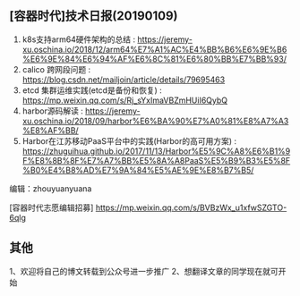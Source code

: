 ## [容器时代]技术日报(20190109)

1. k8s支持arm64硬件架构的总结 : https://jeremy-xu.oschina.io/2018/12/arm64%E7%A1%AC%E4%BB%B6%E6%9E%B6%E6%9E%84%E6%94%AF%E6%8C%81%E6%80%BB%E7%BB%93/
2. calico 跨网段问题 : https://blog.csdn.net/mailjoin/article/details/79695463
3. etcd 集群运维实践(etcd是备份和恢复) : https://mp.weixin.qq.com/s/Rj_sYxImaVBZmHUiI6QybQ
4. harbor源码解读 : https://jeremy-xu.oschina.io/2018/09/harbor%E6%BA%90%E7%A0%81%E8%A7%A3%E8%AF%BB/
5. Harbor在江苏移动PaaS平台中的实践(Harbor的高可用方案) : https://zhuguihua.github.io/2017/11/13/Harbor%E5%9C%A8%E6%B1%9F%E8%8B%8F%E7%A7%BB%E5%8A%A8PaaS%E5%B9%B3%E5%8F%B0%E4%B8%AD%E7%9A%84%E5%AE%9E%E8%B7%B5/

编辑：zhouyuanyuana

[容器时代志愿编辑招募] https://mp.weixin.qq.com/s/BVBzWx_u1xfwSZGTO-6qlg

## 其他
1、欢迎将自己的博文转载到公众号进一步推广
2、想翻译文章的同学现在就可开始

